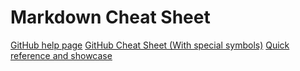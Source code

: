 # Markdown Cheat Sheet

[GitHub help page](https://help.github.com/categories/writing-on-github/)
[GitHub Cheat Sheet (With special symbols)](https://enterprise.github.com/downloads/en/markdown-cheatsheet.pdf)
[Quick reference and showcase](https://github.com/adam-p/markdown-here/wiki/Markdown-Cheatsheet)
